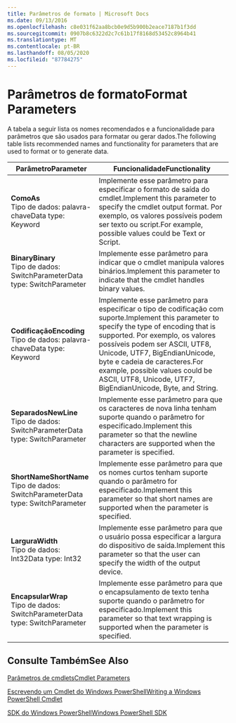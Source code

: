 ```yaml
---
title: Parâmetros de formato | Microsoft Docs
ms.date: 09/13/2016
ms.openlocfilehash: c8e031f62aa8bcb0e9d5b900b2eace7187b1f3dd
ms.sourcegitcommit: 0907b8c6322d2c7c61b17f8168d53452c8964b41
ms.translationtype: MT
ms.contentlocale: pt-BR
ms.lasthandoff: 08/05/2020
ms.locfileid: "87784275"
---
```

# <a name="format-parameters"></a><span data-ttu-id="87945-102">Parâmetros de formato</span><span class="sxs-lookup"><span data-stu-id="87945-102">Format Parameters</span></span>

<span data-ttu-id="87945-103">A tabela a seguir lista os nomes recomendados e a funcionalidade para parâmetros que são usados para formatar ou gerar dados.</span><span class="sxs-lookup"><span data-stu-id="87945-103">The following table lists recommended names and functionality for parameters that are used to format or to generate data.</span></span>

|<span data-ttu-id="87945-104">Parâmetro</span><span class="sxs-lookup"><span data-stu-id="87945-104">Parameter</span></span>|<span data-ttu-id="87945-105">Funcionalidade</span><span class="sxs-lookup"><span data-stu-id="87945-105">Functionality</span></span>|
|---|---|
|<span data-ttu-id="87945-106">**Como**</span><span class="sxs-lookup"><span data-stu-id="87945-106">**As**</span></span><br><span data-ttu-id="87945-107">Tipo de dados: palavra-chave</span><span class="sxs-lookup"><span data-stu-id="87945-107">Data type: Keyword</span></span>|<span data-ttu-id="87945-108">Implemente esse parâmetro para especificar o formato de saída do cmdlet.</span><span class="sxs-lookup"><span data-stu-id="87945-108">Implement this parameter to specify the cmdlet output format.</span></span> <span data-ttu-id="87945-109">Por exemplo, os valores possíveis podem ser texto ou script.</span><span class="sxs-lookup"><span data-stu-id="87945-109">For example, possible values could be Text or Script.</span></span>|
|<span data-ttu-id="87945-110">**Binary**</span><span class="sxs-lookup"><span data-stu-id="87945-110">**Binary**</span></span><br><span data-ttu-id="87945-111">Tipo de dados: SwitchParameter</span><span class="sxs-lookup"><span data-stu-id="87945-111">Data type: SwitchParameter</span></span>|<span data-ttu-id="87945-112">Implemente esse parâmetro para indicar que o cmdlet manipula valores binários.</span><span class="sxs-lookup"><span data-stu-id="87945-112">Implement this parameter to indicate that the cmdlet handles binary values.</span></span>|
|<span data-ttu-id="87945-113">**Codificação**</span><span class="sxs-lookup"><span data-stu-id="87945-113">**Encoding**</span></span><br><span data-ttu-id="87945-114">Tipo de dados: palavra-chave</span><span class="sxs-lookup"><span data-stu-id="87945-114">Data type: Keyword</span></span>|<span data-ttu-id="87945-115">Implemente esse parâmetro para especificar o tipo de codificação com suporte.</span><span class="sxs-lookup"><span data-stu-id="87945-115">Implement this parameter to specify the type of encoding that is supported.</span></span> <span data-ttu-id="87945-116">Por exemplo, os valores possíveis podem ser ASCII, UTF8, Unicode, UTF7, BigEndianUnicode, byte e cadeia de caracteres.</span><span class="sxs-lookup"><span data-stu-id="87945-116">For example, possible values could be ASCII, UTF8, Unicode, UTF7, BigEndianUnicode, Byte, and String.</span></span>|
|<span data-ttu-id="87945-117">**Separados**</span><span class="sxs-lookup"><span data-stu-id="87945-117">**NewLine**</span></span><br><span data-ttu-id="87945-118">Tipo de dados: SwitchParameter</span><span class="sxs-lookup"><span data-stu-id="87945-118">Data type: SwitchParameter</span></span>|<span data-ttu-id="87945-119">Implemente esse parâmetro para que os caracteres de nova linha tenham suporte quando o parâmetro for especificado.</span><span class="sxs-lookup"><span data-stu-id="87945-119">Implement this parameter so that the newline characters are supported when the parameter is specified.</span></span>|
|<span data-ttu-id="87945-120">**ShortName**</span><span class="sxs-lookup"><span data-stu-id="87945-120">**ShortName**</span></span><br><span data-ttu-id="87945-121">Tipo de dados: SwitchParameter</span><span class="sxs-lookup"><span data-stu-id="87945-121">Data type: SwitchParameter</span></span>|<span data-ttu-id="87945-122">Implemente esse parâmetro para que os nomes curtos tenham suporte quando o parâmetro for especificado.</span><span class="sxs-lookup"><span data-stu-id="87945-122">Implement this parameter so that short names are supported when the parameter is specified.</span></span>|
|<span data-ttu-id="87945-123">**Largura**</span><span class="sxs-lookup"><span data-stu-id="87945-123">**Width**</span></span><br><span data-ttu-id="87945-124">Tipo de dados: Int32</span><span class="sxs-lookup"><span data-stu-id="87945-124">Data type: Int32</span></span>|<span data-ttu-id="87945-125">Implemente esse parâmetro para que o usuário possa especificar a largura do dispositivo de saída.</span><span class="sxs-lookup"><span data-stu-id="87945-125">Implement this parameter so that the user can specify the width of the output device.</span></span>|
|<span data-ttu-id="87945-126">**Encapsular**</span><span class="sxs-lookup"><span data-stu-id="87945-126">**Wrap**</span></span><br><span data-ttu-id="87945-127">Tipo de dados: SwitchParameter</span><span class="sxs-lookup"><span data-stu-id="87945-127">Data type: SwitchParameter</span></span>|<span data-ttu-id="87945-128">Implemente esse parâmetro para que o encapsulamento de texto tenha suporte quando o parâmetro for especificado.</span><span class="sxs-lookup"><span data-stu-id="87945-128">Implement this parameter so that text wrapping is supported when the parameter is specified.</span></span>|
## <a name="see-also"></a><span data-ttu-id="87945-129">Consulte Também</span><span class="sxs-lookup"><span data-stu-id="87945-129">See Also</span></span>

[<span data-ttu-id="87945-130">Parâmetros de cmdlets</span><span class="sxs-lookup"><span data-stu-id="87945-130">Cmdlet Parameters</span></span>](./cmdlet-parameters.md)

[<span data-ttu-id="87945-131">Escrevendo um Cmdlet do Windows PowerShell</span><span class="sxs-lookup"><span data-stu-id="87945-131">Writing a Windows PowerShell Cmdlet</span></span>](./writing-a-windows-powershell-cmdlet.md)

[<span data-ttu-id="87945-132">SDK do Windows PowerShell</span><span class="sxs-lookup"><span data-stu-id="87945-132">Windows PowerShell SDK</span></span>](../windows-powershell-reference.md)
